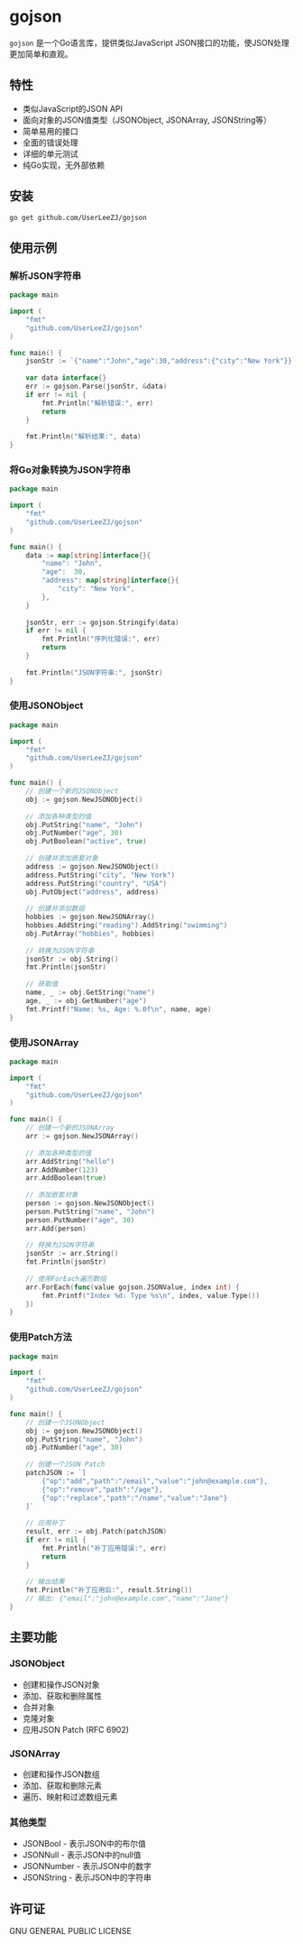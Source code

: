 # gojson

`gojson` 是一个Go语言库，提供类似JavaScript JSON接口的功能，使JSON处理更加简单和直观。

## 特性

- 类似JavaScript的JSON API
- 面向对象的JSON值类型（JSONObject, JSONArray, JSONString等）
- 简单易用的接口
- 全面的错误处理
- 详细的单元测试
- 纯Go实现，无外部依赖

## 安装

```bash
go get github.com/UserLeeZJ/gojson
```

## 使用示例

### 解析JSON字符串

```go
package main

import (
    "fmt"
    "github.com/UserLeeZJ/gojson"
)

func main() {
    jsonStr := `{"name":"John","age":30,"address":{"city":"New York"}}`
    
    var data interface{}
    err := gojson.Parse(jsonStr, &data)
    if err != nil {
        fmt.Println("解析错误:", err)
        return
    }
    
    fmt.Println("解析结果:", data)
}
```

### 将Go对象转换为JSON字符串

```go
package main

import (
    "fmt"
    "github.com/UserLeeZJ/gojson"
)

func main() {
    data := map[string]interface{}{
        "name": "John",
        "age":  30,
        "address": map[string]interface{}{
            "city": "New York",
        },
    }
    
    jsonStr, err := gojson.Stringify(data)
    if err != nil {
        fmt.Println("序列化错误:", err)
        return
    }
    
    fmt.Println("JSON字符串:", jsonStr)
}
```

### 使用JSONObject

```go
package main

import (
    "fmt"
    "github.com/UserLeeZJ/gojson"
)

func main() {
    // 创建一个新的JSONObject
    obj := gojson.NewJSONObject()
    
    // 添加各种类型的值
    obj.PutString("name", "John")
    obj.PutNumber("age", 30)
    obj.PutBoolean("active", true)
    
    // 创建并添加嵌套对象
    address := gojson.NewJSONObject()
    address.PutString("city", "New York")
    address.PutString("country", "USA")
    obj.PutObject("address", address)
    
    // 创建并添加数组
    hobbies := gojson.NewJSONArray()
    hobbies.AddString("reading").AddString("swimming")
    obj.PutArray("hobbies", hobbies)
    
    // 转换为JSON字符串
    jsonStr := obj.String()
    fmt.Println(jsonStr)
    
    // 获取值
    name, _ := obj.GetString("name")
    age, _ := obj.GetNumber("age")
    fmt.Printf("Name: %s, Age: %.0f\n", name, age)
}
```

### 使用JSONArray

```go
package main

import (
    "fmt"
    "github.com/UserLeeZJ/gojson"
)

func main() {
    // 创建一个新的JSONArray
    arr := gojson.NewJSONArray()
    
    // 添加各种类型的值
    arr.AddString("hello")
    arr.AddNumber(123)
    arr.AddBoolean(true)
    
    // 添加嵌套对象
    person := gojson.NewJSONObject()
    person.PutString("name", "John")
    person.PutNumber("age", 30)
    arr.Add(person)
    
    // 转换为JSON字符串
    jsonStr := arr.String()
    fmt.Println(jsonStr)
    
    // 使用ForEach遍历数组
    arr.ForEach(func(value gojson.JSONValue, index int) {
        fmt.Printf("Index %d: Type %s\n", index, value.Type())
    })
}
```

### 使用Patch方法

```go
package main

import (
    "fmt"
    "github.com/UserLeeZJ/gojson"
)

func main() {
    // 创建一个JSONObject
    obj := gojson.NewJSONObject()
    obj.PutString("name", "John")
    obj.PutNumber("age", 30)
    
    // 创建一个JSON Patch
    patchJSON := `[
        {"op":"add","path":"/email","value":"john@example.com"},
        {"op":"remove","path":"/age"},
        {"op":"replace","path":"/name","value":"Jane"}
    ]`
    
    // 应用补丁
    result, err := obj.Patch(patchJSON)
    if err != nil {
        fmt.Println("补丁应用错误:", err)
        return
    }
    
    // 输出结果
    fmt.Println("补丁应用后:", result.String())
    // 输出: {"email":"john@example.com","name":"Jane"}
}
```

## 主要功能

### JSONObject

- 创建和操作JSON对象
- 添加、获取和删除属性
- 合并对象
- 克隆对象
- 应用JSON Patch (RFC 6902)

### JSONArray

- 创建和操作JSON数组
- 添加、获取和删除元素
- 遍历、映射和过滤数组元素

### 其他类型

- JSONBool - 表示JSON中的布尔值
- JSONNull - 表示JSON中的null值
- JSONNumber - 表示JSON中的数字
- JSONString - 表示JSON中的字符串

## 许可证

GNU GENERAL PUBLIC LICENSE
